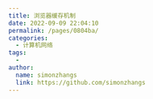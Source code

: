 ```yaml
---
title: 浏览器缓存机制
date: 2022-09-09 22:04:10
permalink: /pages/0804ba/
categories:
  - 计算机网络
tags:
  - 
author: 
  name: simonzhangs
  link: https://github.com/simonzhangs
---
```

